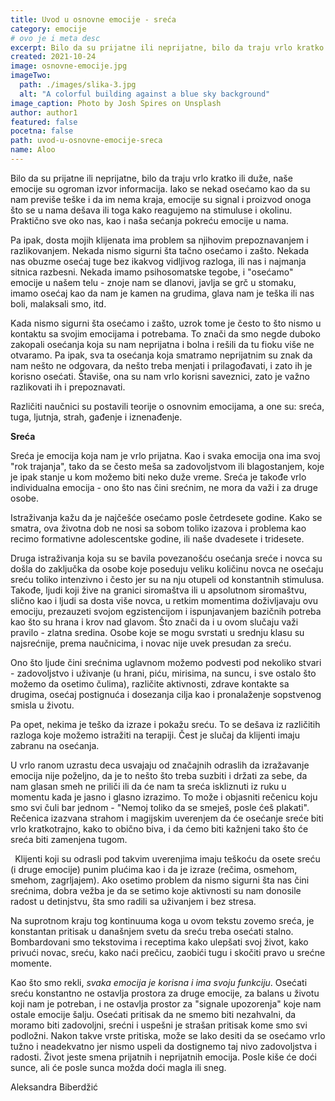 ```yaml
---
title: Uvod u osnovne emocije - sreća
category: emocije
# ovo je i meta desc
excerpt: Bilo da su prijatne ili neprijatne, bilo da traju vrlo kratko ili duže, naše emocije su ogroman izvor informacija.
created: 2021-10-24
image: osnovne-emocije.jpg
imageTwo:
  path: ./images/slika-3.jpg
  alt: "A colorful building against a blue sky background"
image_caption: Photo by Josh Spires on Unsplash
author: author1
featured: false
pocetna: false
path: uvod-u-osnovne-emocije-sreca
name: Aloo
---
```



Bilo da su prijatne ili neprijatne, bilo da traju vrlo kratko ili duže, naše emocije su ogroman izvor informacija. Iako se nekad osećamo kao da su nam previše teške i da im nema kraja, emocije su signal i proizvod onoga što se u nama dešava ili toga kako reagujemo na stimuluse i okolinu. Praktično sve oko nas, kao i naša sećanja pokreću emocije u nama.

Pa ipak, dosta mojih klijenata ima problem sa njihovim prepoznavanjem i razlikovanjem. Nekada nismo sigurni šta tačno osećamo i zašto. Nekada nas obuzme osećaj tuge bez ikakvog vidljivog razloga, ili nas i najmanja sitnica razbesni. Nekada imamo psihosomatske tegobe, i "osećamo" emocije u našem telu - znoje nam se dlanovi, javlja se grč u stomaku, imamo osećaj kao da nam je kamen na grudima, glava nam je teška ili nas boli, malaksali smo, itd.

Kada nismo sigurni šta osećamo i zašto, uzrok tome je često to što nismo u kontaktu sa svojim emocijama i potrebama. To znači da smo negde duboko zakopali osećanja koja su nam neprijatna i bolna i rešili da tu fioku više ne otvaramo. Pa ipak, sva ta osećanja koja smatramo neprijatnim su znak da nam nešto ne odgovara, da nešto treba menjati i prilagođavati, i zato ih je korisno osećati. Štaviše, ona su nam vrlo korisni saveznici, zato je važno razlikovati ih i prepoznavati.

Različiti naučnici su postavili teorije o osnovnim emocijama, a one su: sreća, tuga, ljutnja, strah, gađenje i iznenađenje.

**Sreća**

Sreća je emocija koja nam je vrlo prijatna. Kao i svaka emocija ona ima svoj "rok trajanja", tako da se često meša sa zadovoljstvom ili blagostanjem, koje je ipak stanje u kom možemo biti neko duže vreme. Sreća je takođe vrlo individualna emocija - ono što nas čini srećnim, ne mora da važi i za druge osobe. 

Istraživanja kažu da je najčešće osećamo posle četrdesete godine. Kako se smatra, ova životna dob ne nosi sa sobom toliko izazova i problema kao recimo formativne adolescentske godine, ili naše dvadesete i tridesete. 

Druga istraživanja koja su se bavila povezanošću osećanja sreće i novca su došla do zaključka da osobe koje poseduju veliku količinu novca ne osećaju sreću toliko intenzivno i često jer su na nju otupeli od konstantnih stimulusa. Takođe, ljudi koji žive na granici siromaštva ili u apsolutnom siromaštvu, slično kao i ljudi sa dosta više novca, u retkim momentima doživljavaju ovu emociju, prezauzeti svojom egzistencijom i ispunjavanjem bazičnih potreba kao što su hrana i krov nad glavom. Što znači da i u ovom slučaju važi pravilo - zlatna sredina. Osobe koje se mogu svrstati u srednju klasu su najsrećnije, prema naučnicima, i novac nije uvek presudan za sreću.

Ono što ljude čini srećnima uglavnom možemo podvesti pod nekoliko stvari - zadovoljstvo i uživanje (u hrani, piću, mirisima, na suncu, i sve ostalo što možemo da osetimo čulima), različite aktivnosti, zdrave kontakte sa drugima, osećaj postignuća i dosezanja cilja kao i pronalaženje sopstvenog smisla u životu.

Pa opet, nekima je teško da izraze i pokažu sreću. To se dešava iz različitih razloga koje možemo istražiti na terapiji. Čest je slučaj da klijenti imaju zabranu na osećanja. 

U vrlo ranom uzrastu deca usvajaju od značajnih odraslih da izražavanje emocija nije poželjno, da je to nešto što treba suzbiti i držati za sebe, da nam glasan smeh ne priliči ili da će nam ta sreća iskliznuti iz ruku u momentu kada je jasno i glasno izrazimo. To može i objasniti rečenicu koju smo svi čuli bar jednom - "Nemoj toliko da se smeješ, posle ćeš plakati". Rečenica izazvana strahom i magijskim uverenjem da će osećanje sreće biti vrlo kratkotrajno, kako to obično biva, i da ćemo biti kažnjeni tako što će sreća biti zamenjena tugom.

` `Klijenti koji su odrasli pod takvim uverenjima imaju teškoću da osete sreću (i druge emocije) punim plućima kao i da je izraze (rečima, osmehom, smehom, zagrljajem). Ako osetimo problem da nismo sigurni šta nas čini srećnima, dobra vežba je da se setimo koje aktivnosti su nam donosile radost u detinjstvu, šta smo radili sa uživanjem i bez stresa.

Na suprotnom kraju tog kontinuuma koga u ovom tekstu zovemo sreća, je konstantan pritisak u današnjem svetu da sreću treba osećati stalno. Bombardovani smo tekstovima i receptima kako ulepšati svoj život, kako privući novac, sreću, kako naći prečicu, zaobići tugu i skočiti pravo u srećne momente. 

Kao što smo rekli, *svaka emocija je korisna i ima svoju funkciju*. Osećati sreću konstantno ne ostavlja prostora za druge emocije, za balans u životu koji nam je potreban, i ne ostavlja prostor za "signale upozorenja" koje nam ostale emocije šalju. Osećati pritisak da ne smemo biti nezahvalni, da moramo biti zadovoljni, srećni i uspešni je strašan pritisak kome smo svi podložni. Nakon takve vrste pritiska, može se lako desiti da se osećamo vrlo tužno i neadekvatno jer nismo uspeli da dostignemo taj nivo zadovoljstva i radosti. Život jeste smena prijatnih i neprijatnih emocija. Posle kiše će doći sunce, ali će posle sunca možda doći magla ili sneg.

Aleksandra Biberdžić
